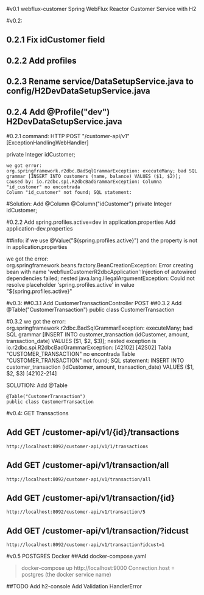 #v0.1 webflux-customer
Spring WebFlux Reactor Customer Service with H2

#v0.2:
## 0.2.1 Fix idCustomer field
## 0.2.2 Add profiles
## 0.2.3 Rename service/DataSetupService.java to config/H2DevDataSetupService.java
## 0.2.4 Add @Profile("dev") H2DevDataSetupService.java

#0.2.1 command: HTTP POST "/customer-api/v1" [ExceptionHandlingWebHandler]

 private Integer idCustomer;
	
	we got error:
	org.springframework.r2dbc.BadSqlGrammarException: executeMany; bad SQL grammar [INSERT INTO customers (name, balance) VALUES ($1, $2)];
	Caused by: io.r2dbc.spi.R2dbcBadGrammarException: Columna "id_customer" no encontrada
	Column "id_customer" not found; SQL statement:

#Solution: Add @Column
  	@Column("idCustomer")
	private Integer	idCustomer;


#0.2.2 
Add spring.profiles.active=dev  in application.properties
Add application-dev.properties

##info:
if we use @Value("${spring.profiles.active}") and the property is not in application.properties

   we got the error:
	org.springframework.beans.factory.BeanCreationException:
	Error creating bean with name 'webfluxCustomerR2dbcApplication':Injection of autowired dependencies failed; nested
	java.lang.IllegalArgumentException: Could not resolve placeholder 'spring.profiles.active' in value "${spring.profiles.active}"

#v0.3:
##0.3.1 Add CustomerTransactionController POST 
##0.3.2 Add @Table("CustomerTransaction") public class CustomerTransaction

#0.3.2 
  we got the error:
	org.springframework.r2dbc.BadSqlGrammarException: executeMany; bad SQL grammar [INSERT INTO customer_transaction (idCustomer, amount, transaction_date) VALUES ($1, $2, $3)]; nested exception is io.r2dbc.spi.R2dbcBadGrammarException: [42102] [42S02] Tabla "CUSTOMER_TRANSACTION" no encontrada
  	Table "CUSTOMER_TRANSACTION" not found; SQL statement:
  	INSERT INTO customer_transaction (idCustomer, amount, transaction_date) VALUES ($1, $2, $3) [42102-214]
 
  SOLUTION: Add @Table
 
 	@Table("CustomerTransaction")
  	public class CustomerTransaction

#v0.4: GET Transactions
 ## Add GET /customer-api/v1/{id}/transactions
 	http://localhost:8092/customer-api/v1/1/transactions
 	
 ## Add GET /customer-api/v1/transaction/all
 	http://localhost:8092/customer-api/v1/transaction/all
 	
 ## Add GET /customer-api/v1/transaction/{id}
 	http://localhost:8092/customer-api/v1/transaction/5
 	
 ## Add GET /customer-api/v1/transaction/?idcust
 	http://localhost:8092/customer-api/v1/transaction?idcust=1

#v0.5 POSTGRES Docker
##Add docker-compose.yaml
  >docker-compose up
  http://localhost:9000
  Connection.host = postgres (the docker service name)
  
    
##TODO
Add h2-console
Add Validation
HandlerError

